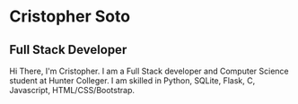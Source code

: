 # Cristopher Soto 
## Full Stack Developer

Hi There, I'm Cristopher. I am a Full Stack developer and Computer Science student at Hunter Colleger. I am skilled in Python, SQLite, Flask, C, Javascript, HTML/CSS/Bootstrap.


<!---
criscode97/criscode97 is a ✨ special ✨ repository because its `README.md` (this file) appears on your GitHub profile.
You can click the Preview link to take a look at your changes.
--->
